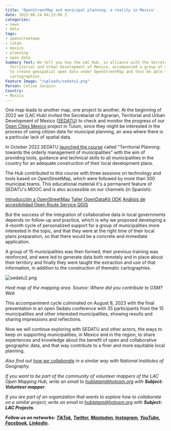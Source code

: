 ```yaml
---
title: 'OpenStreetMap and municipal planning: a reality in Mexico'
date: 2023-08-24 04:23:00 Z
categories:
- news
- data
tags:
- openstreetmap
- latam
- mexico
- planning
- open data
Summary Text: We tell you how the LAC Hub, in alliance with the Secretariat of Agrarian,
  Territorial and Urban Development of Mexico, accompanied a group of municipalities
  to create geospatial open data under OpenStreetMap and thus be able to build thematic
  cartographies.
Feature Image: "/uploads/sedatu1.png"
Person: Celine Jacquin
Country:
- Mexico
---
```


One map leads to another map, one project to another. At the beginning of 2022 we (LAC Hub) invited the Secretariat of Agrarian, Territorial and Urban Development of Mexico ([SEDATU](https://www.gob.mx/sedatu)) to check and monitor the progress of our [Open Cities Mexico](https://www.hotosm.org/projects/open-cities-mexico/) project in Tulum, since they might be interested in the process of using citizen data for municipal planning, an area where there is a particular lack of spatial data.

In October 2022 SEDATU [launched the course](https://www.gob.mx/sedatu/prensa/lanza-sedatu-curso-de-planeacion-territorial-para-gobiernos-municipales) called "Territorial Planning: towards the orderly management of municipalities" with the aim of providing tools, guidance and technical skills to all municipalities in the country for an adequate construction of their local development plans.

The Hub contributed to this course with three sessions on technology and tools based on OpenStreetMap, which were followed by more than 300 municipal teams. This educational material it's a permanent feature of SEDATU's MOOC and is also accessible on our channels (in Spanish):

[Introducción a OpenStreetMap](https://www.youtube.com/playlist?list=PLyiu4yvtc5HnoQ4KMvdnM1oZ_rF8THDjr)
[Taller OpenDataKit ODK](https://www.youtube.com/playlist?list=PLyiu4yvtc5Hl2MYq4LnuBlQ8U5BHoxTI2)
[Análisis de accesibilidad Open Route Service QGIS](https://www.youtube.com/playlist?list=PLyiu4yvtc5HlAn8-16KqPGsBSCJps2ULP)

But the success of the integration of collaborative data in local governments depends on follow-up and practice, which is why we proposed developing a 4-month cycle of personalized support for a group of municipalities more interested in the topic, and that they were at the right time of their local plans preparation, so that there would be a concrete and immediate application.

A group of 15 municipalities was then formed, their previous training was reinforced, and were led to generate data both remotely and in place about their territory and finally they were taught the extraction and use of that information, in addition to the construction of thematic cartographies.

![sedatu2.png](/uploads/sedatu2.png)

*Heat map of the mapping area. Source: Where did you contribute to OSM? Web*

This accompaniment cycle culminated on August 8, 2023 with the final presentation in an open Sedatu conference with 35 participants from the 15 municipalities and other interested municipalities, showing results and sharing impressions and reflections.

Now we will continue exploring with SEDATU and other actors, the ways to keep on supporting municipalities, in Mexico and in the region, to share experiences and knowledge about the benefit of open and collaborative geographic data, and that way contribute to a finer and more equitable local planning.

*Also find out [how we collaborate](https://www.hotosm.org/updates/openstreetmap-y-las-cartografias-oficiales/) in a similar way with National Institutes of Geography.*

*If you want to be part of the community of volunteer mappers of the LAC Open Mapping Hub, write an email to [hublatam@hotosm.org](https://www.hotosm.org/updates/mapping-as-a-response-to-the-disaster-in-esmeraldas-ecuador/hublatam@hotosm.org) with **Subject: Volunteer mapper**.*

*If you are part of an organization that wants to explore how to collaborate on a similar project, write an email to [hublatam@hotosm.org](https://www.hotosm.org/updates/mapping-as-a-response-to-the-disaster-in-esmeraldas-ecuador/hublatam@hotosm.org) with **Subject: LAC Projects**.*

***Follow us on networks: [TikTok](https://www.tiktok.com/@mapeoabierto_la?lang=es), [Twitter](https://twitter.com/mapeoabierto_la), [Mastodon](https://mapstodon.space/@mapeoabierto_la), [Instagram](https://www.instagram.com/mapeoabierto_la/), [YouTube](https://www.youtube.com/channel/UCTH6Z_QODJ4NmmBmubS68VA), [Facebook](https://www.facebook.com/Mapeo-abierto-Am%C3%A9rica-Latina-102804808622456/), [Linkedin](https://www.linkedin.com/showcase/91453300/admin/feed/posts/).***